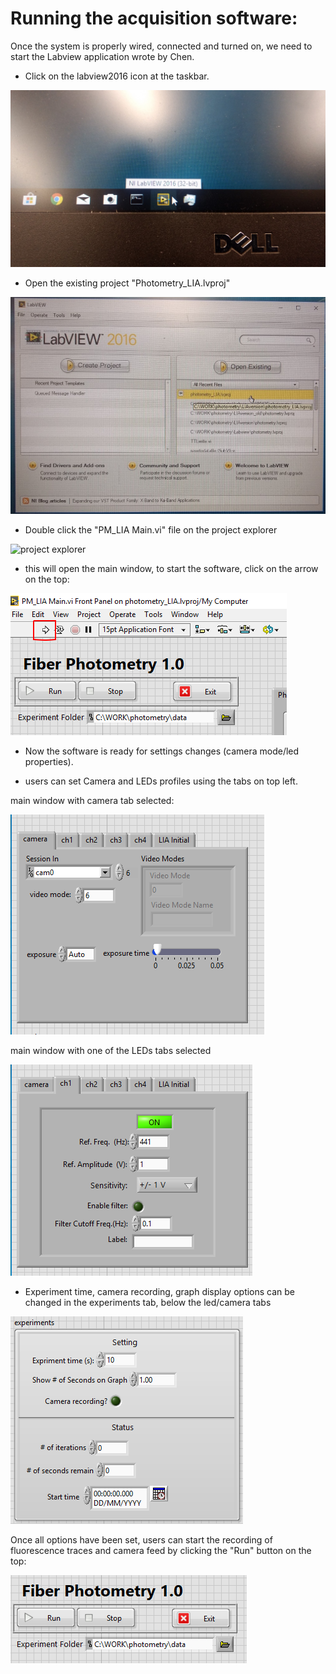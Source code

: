 # Running the acquisition software:

Once the system is properly wired, connected and turned on, we need to start the Labview application
wrote by Chen.

- Click on the labview2016 icon at the taskbar.

![Labview start icon](../media/labview_taskbar.jpg)

- Open the existing project "Photometry_LIA.lvproj"

![Labview project](../media/open_existing_project.jpg)

- Double click the "PM_LIA Main.vi" file on the project explorer

![project explorer]()

- this will open the main window, to start the software, click on the arrow on the top:

![main window arrow highlight](../media/main_window_arrow_highlight.png)

 - Now the software is ready for settings changes (camera mode/led properties).

  - users can set Camera and LEDs profiles using the tabs on top left.

main window with camera tab selected:

![Camera tab](../media/camera_main.png)


main window with one of the LEDs tabs selected

![led tab](../media/led_main_inset.png)

 - Experiment time, camera recording, graph display options can be changed in the experiments tab, below the led/camera tabs

 ![experiments tabs](../media/experiment_tab.png)

 Once all options have been set, users can start the recording of fluorescence traces and camera feed by clicking the "Run" button on the top:

 ![run button](../media/run_button.png)
